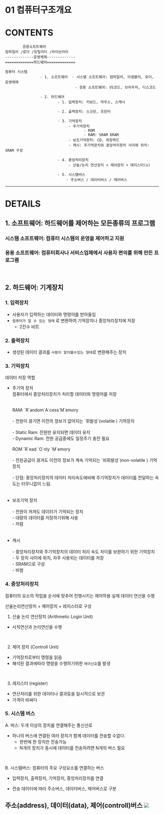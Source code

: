 # 01 컴퓨터구조개요

# CONTENTS

```
        응용소프트웨어
컴파일러 /로더 /유틸리티 /라이브러리
-------------운영체제-------------
=============하드웨어=============
```




    컴퓨터 시스템 
                    - 1. 소프트웨어  - 시스템 소프트웨어: 컴파일러, 어셈블러, 로더, 운영체제
                                    - 응용 소프트웨어: VS코드, 브라우저, 디스코드
                
                    - 2. 하드웨어
                            - 1. 입력장치: 키보드, 마우스, 스캐너
                            
                            - 2. 출력장치: 스크린, 프린터
                            
                            - 3. 기억장치
                                 - 주기억장치 
                                        - ROM 
                                        - RAM: SRAM DRAM
                                 - 보조기억장치: CD, 외장하드
                                 - 캐시: 주기억장치와 중앙처리장치 사이에 위치: SRAM 구성
                            
                            - 4. 중앙처리장치
                                 - 산술/논리 연산장치 + 제어장치 + 레지스터(s)
                            
                            - 5. 시스템버스
                                - 주소버스 / 데이터버스 / 제어버스

---

# DETAILS

## 1. 소프트웨어: 하드웨어를 제어하는 모든종류의 프로그램

### 시스템 소프트웨어: 컴퓨터 시스템의 운영을 제어하고 지원

### 응용 소프트웨어: 컴퓨터회사나 서비스업체에서 사용자 편의를 위해 만든 프로그램

<br>

## 2. 하드웨어: 기계장치

### 1. 입력장치

- 사용자가 입력하는 데이터와 명령어를 받아들임
- `컴퓨터가 알 수 있는 형태` 로 변환하여 기억장치나 중앙처리장치에 저장
    - 2진수 비트

### 2. 출력장치

- 생성된 데이터 결과를 `사람이 알아볼수있는 형태`로 변환해주는 장치

### 3. 기억장치

데이터 저장 역할

<ul>
<li>주기억 장치<br>
컴퓨터에서 중앙처리장치가 처리할 데이터와 명령어를 저장 <br>
<br><br>
RAM: `R`andom`A`cess`M`emory
<br><br>
- 전원이 끊기면 이전의 정보가 없어지는 `휘발성`(volatile ) 기억장치<br>
<br>
- Static Ram: 전원만 유지되면 데이터 유지<br>
- Dynamic Ram: 전원 공급중에도 일정주기 충전 필요
<br><br>
ROM `R`ead `O`nly `M`emory
<br><br>
- 전원공급이 끊겨도 이전의 정보가 계속 기억되는 `비휘발성`(non-volatile ) 기억장치
<br><br>
- 단점: 중앙처리장치의 데이터 처리속도에비해 주기억장치가 데이터를 전달하는 속도는 터무니없이 느림.<br>
</li><br><br>
<li>보조기억 장치 
<br><br>
- 전원이 꺼져도 데이터가 기억되는 장치 <br>
- 대량의 데이터를 저장하기위해 사용<br>
- 저렴</li>
<br><br>
<li>캐시<br><br>
- 중앙처리장치와 주기억장치의 데이터 처리 속도 차이를 보완하기 위한 기억장치 <br>
- 두 장치 사이에 위치, 자주 사용되는 데이터를 저장<br>
- SRAM으로 구성<br>
- 비쌈</li>


</ul>


### 4. 증앙처리장치

컴퓨터의 요소의 작업을 순서에 맞추어 진행시키는 제어작용
실제 데이터 연산을 수행

산술논리연산장치 + 제어장치 + 레지스터로 구성

1. 산술 논리 연산장치 (Arithmetic Login Unit)

- 사칙연산과 논리연산을 수행

<br>

2. 제어 장치 (Controll Unit)

- 기억장치로부터 명령을 읽음
- 해석된 결과에따라 명령을 수행하기위한 `제어신호`를 발생

<br>

3. 레지스터 (register)

- 연산처리를 위한 데이터나 결과등을 일시적으로 보관
- 가격이 비싸다

### 5. 시스템 버스


A. 버스:  두개 이상의 장치를 연결해주는 통신선로

- 하나의 버스에 연결된 여러 장치가 함께 데이터를 전송할 수없다.
    - 한번에 한 장치만 전송가능
    - N개의 장치가 동시에 데이터를 전송하려면 N개의 버스 필요

<br>

B. 시스템버스:  컴퓨터의 주요 구성요소를 연결하는 버스
    
- 입력장치, 출력장치, 기억장치, 중앙처리장치를 연결
    
- 전송 데이터에 따라 주소버스, 데이터버스, 제어버스로 구분

주소(address), 데이터(data), 제어(controll)버스
![](https://media.geeksforgeeks.org/wp-content/uploads/vn_cpu.png)
---



